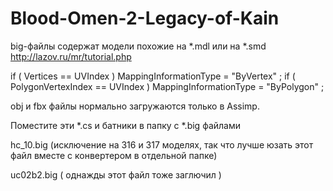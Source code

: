 # Blood-Omen-2-Legacy-of-Kain

big-файлы содержат модели похожие на *.mdl или на *.smd
http://lazov.ru/mr/tutorial.php

if ( Vertices           == UVIndex ) MappingInformationType = "ByVertex"  ;
if ( PolygonVertexIndex == UVIndex ) MappingInformationType = "ByPolygon" ;

obj и fbx файлы нормально загружаются только в Assimp.

Поместите эти *.cs и батники в папку с *.big файлами 

hc_10.big (исключение на 316 и 317 моделях, 
так что лучше юзать этот файл вместе с конвертером в отдельной папке)

uc02b2.big ( однажды этот файл тоже заглючил )
